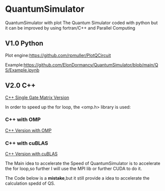 # QuantumSimulator
QuantumSimulator with plot
The Quantum Simulator coded with python but it can be improved by using fortran/C++ and Parallel Computing

## V1.0 Python

Plot engine:https://github.com/rpmuller/PlotQCircuit

Example:https://github.com/ElonDormancy/QuantumSimulator/blob/main/QS/Example.ipynb

## V2.0 C++
[C++ Single Gate Matrix Version](https://github.com/ElonDormancy/QuantumSimulator/tree/main/QSC%2B%2B)

In order to speed up the for loop, the <omp.h> library is used:

### C++ with OMP

[C++ Version with OMP](https://github.com/ElonDormancy/QuantumSimulator/tree/main/QSC%2B%2BOMP)


### C++ with cuBLAS

[C++ Version with cuBLAS](https://github.com/ElonDormancy/QuantumSimulator/tree/main/QSC%2B%2BcuBLAS)

The Main idea to accelerate the Speed of QuantumSimulator is to accelerate the for loop,so further I will use the MPI lib or further CUDA to do it.

The Code below is a **mistake**,but it still provide a idea to accelerate the calculation spedd of QS.

